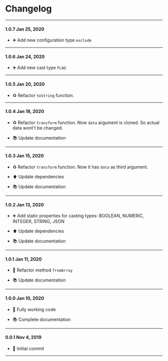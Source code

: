 # Changelog

---

#### 1.0.7 Jan 25, 2020

- ➕ Add new configuration type `exclude`

---

#### 1.0.6 Jan 24, 2020

- ➕ Add new cast type `FLAG`

---

#### 1.0.5 Jan 20, 2020

- ♻️ Refactor `toString` function.

---

#### 1.0.4 Jan 18, 2020

- ♻️ Refactor `transform` function. Now `data` argument is cloned. So actual data wont't be changed.

- 📚 Update documentation

---

#### 1.0.3 Jan 15, 2020

- ♻️ Refactor `transform` function. Now it has `data` as third argument.

- ⬆️ Update dependencies

- 📚 Update documentation

---

#### 1.0.2 Jan 13, 2020

- ➕ Add static properties for casting types: BOOLEAN, NUMERIC, INTEGER, STRING, JSON

- ⬆️ Update dependencies

- 📚 Update documentation

---

#### 1.0.1 Jan 11, 2020

- 🔨 Refactor method `fromArray`

- 📚 Update documentation

---

#### 1.0.0 Jan 10, 2020

- 🎉 Fully working code

- 📚 Complete documentation

---

#### 0.0.1 Nov 4, 2019

- 🎉 Initial commit

---
